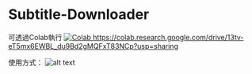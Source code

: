 # Subtitle-Downloader

可透過Colab執行
<a href="https://colab.research.google.com/github/aviadr1/learn-python/blob/master/content/13_multiprocessing/notebooks/os_system_subprocess.ipynb" target="_blank">
<img src="https://colab.research.google.com/assets/colab-badge.svg" 
     title="Open this file in Google Colab" alt="Colab"/>
</a>
https://colab.research.google.com/drive/13tv-eT5mx6EWBL_du9Bd2gMQFxT83NCp?usp=sharing

使用方式：
![alt text](https://github.com/wayneclub/Subtitle-Downloader/blob/main/guide.png?raw=true)
